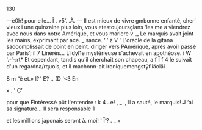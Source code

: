  

  
  

 

130

  

—è0h! pour elle... Î .  v5‘.  .À. 
— Il est mieux de vivre gmbonne enfanté, cher‘ vieux
i une quinzaine plus loin, vous etestoujoursçlans ‘les me a
viendrez avec nous dans notre Amérique, et vous mariere v ,_
Le marquis avait joint les mains, exprimant par ace. _
sance. ‘ ’  z V '
L'oracle de la gitana saocomplissait de point en peint.
diriger vers PAmérique, après avoir passé par Paris‘; il  7
Linérès... L’idyl1e mystérieuse s'achevait en apothéose. i W
 '.-‘-:rt* Et cependant, tandis qu’il cherchait son chapeau, a f Ï f 4 
le suivait d'un regardna/rquois, et il machonn-ait ironiquemengstÿﬂiäoïäi 

  
 
 
      
  
        
   
   
   

 

8
m
“ê
et.»
l?”
E? ..
(D
‘<3
En

x
. ' C’

pour que Fintéressé pût l'entendre : k 4 . e!   , _
., Il a sauté, le marquis! J ‘ai sa signature... Il sera responsable  1

et les millions japonais seront à. moi! '  Ï‘? . _   » 

 

